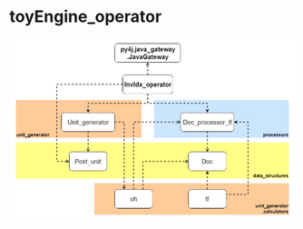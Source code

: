# toyEngine_operator
![toyEngine_operator_architecture.jpg](./figs/toyEngine_operator_architecture.jpg)